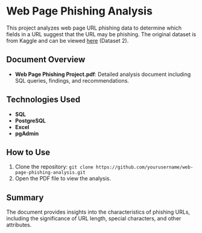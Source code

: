 # Web Page Phishing Analysis

This project analyzes web page URL phishing data to determine which fields in a URL suggest that the URL may be phishing. The original dataset is from Kaggle and can be viewed [here](https://www.kaggle.com/datasets/danielfernandon/web-page-phishing-dataset?resource=download) (Dataset 2).

## Document Overview

- **Web Page Phishing Project.pdf**: Detailed analysis document including SQL queries, findings, and recommendations.

## Technologies Used

- **SQL**
- **PostgreSQL**
- **Excel**
- **pgAdmin**
  
## How to Use

1. Clone the repository: `git clone https://github.com/yourusername/web-page-phishing-analysis.git`
2. Open the PDF file to view the analysis.

## Summary

The document provides insights into the characteristics of phishing URLs, including the significance of URL length, special characters, and other attributes.
